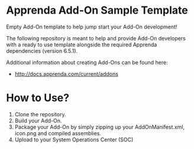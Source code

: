 # Apprenda Add-On Sample Template
Empty Add-On template to help jump start your Add-On development!

The following repository is meant to help and provide Add-On developers with a ready to use template alongside the required Apprenda dependencies (version 6.5.1). 

Additional information about creating Add-Ons can be found here: 
* http://docs.apprenda.com/current/addons

# How to Use?
1. Clone the repository.
2. Build your Add-On.
3. Package your Add-On by simply zipping up your AddOnManifest.xml, icon.png and compiled assemblies. 
4. Upload to your System Operations Center (SOC)
